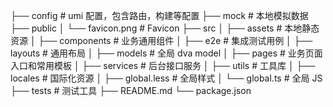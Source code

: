 ├── config # umi 配置，包含路由，构建等配置 ├── mock # 本地模拟数据 ├── public │ └── favicon.png # Favicon ├── src │ ├── assets # 本地静态资源 │ ├── components # 业务通用组件 │ ├── e2e # 集成测试用例 │ ├── layouts # 通用布局 │ ├── models # 全局 dva model │ ├── pages # 业务页面入口和常用模板 │ ├── services # 后台接口服务 │ ├── utils # 工具库 │ ├── locales # 国际化资源 │ ├── global.less # 全局样式 │ └── global.ts # 全局 JS ├── tests # 测试工具 ├── README.md └── package.json
